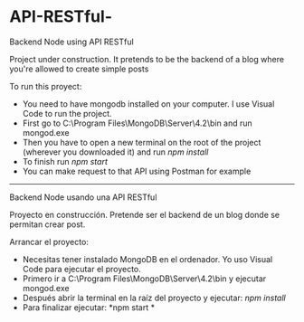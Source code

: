 # API-RESTful-
Backend Node using API RESTful

Project under construction. It pretends to be the backend of a blog where you're allowed to create simple posts

To run this proyect: 
- You need to have mongodb installed on your computer. I use Visual Code to run the project.
- First go to C:\Program Files\MongoDB\Server\4.2\bin and run mongod.exe
- Then you have to open a new terminal on the root of the project (wherever you downloaded it) and run *npm install*
- To finish run *npm start*
- You can make request to that API using Postman for example

---------------------------------------------------------------------------------------------------------
Backend Node usando una API RESTful

Proyecto en construcción. Pretende ser el backend de un blog donde se permitan crear post.

Arrancar el proyecto: 
- Necesitas tener instalado MongoDB en el ordenador. Yo uso Visual Code para ejecutar el proyecto.
- Primero ir a C:\Program Files\MongoDB\Server\4.2\bin y ejecutar mongod.exe
- Después abrir la terminal en la raíz del proyecto y ejecutar: *npm install*
- Para finalizar ejecutar: *npm start *
